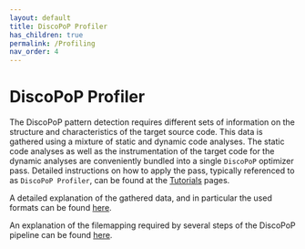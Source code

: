 ```yaml
---
layout: default
title: DiscoPoP Profiler
has_children: true
permalink: /Profiling
nav_order: 4
---
```


# DiscoPoP Profiler
The DiscoPoP pattern detection requires different sets of information on the structure and characteristics of the target source code.
This data is gathered using a mixture of static and dynamic code analyses.
The static code analyses as well as the instrumentation of the target code for the dynamic analyses are conveniently bundled into a single `DiscoPoP` optimizer pass.
Detailed instructions on how to apply the pass, typically referenced to as `DiscoPoP Profiler`, can be found at the [Tutorials](../Tutorials/Tutorials.md) pages.

A detailed explanation of the gathered data, and in particular the used formats can be found [here](Data_Details.md).

An explanation of the filemapping required by several steps of the DiscoPoP pipeline can be found [here](File_Mapping.md).


